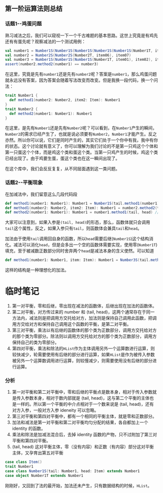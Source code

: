 ## 第一阶运算法则总结
### 话题1--鸡蛋问题
熟习减法之后，我们可以窥视一下一个千古难题的基本思路。这世上究竟是有鸡先还有有蛋先呢？观察减法的一个测试用例：
```scala
val number1 = Number1S(Number1S(Number1S(Number1S(Number1S(Number1T, item01), item02), item03), item04), item05)
val number2 = Number2S(Number2S(Number2T, item06), item07)
val number3 = Number1S(Number1S(Number1S(Number1T, item01), item02), item03)
assert(number2.method2(number1) == number3)
```
在这里，究竟是先有`number1`还是先有`number2`呢？答案是`number1`，那么鸡蛋问题就永远没有答案，因为答案会随着写法改变而改变。但是我换一段代码，换一个问法：
```scala
trait Number1 {
  def method1(number2: Number2, item2: Item): Number1
}
trait Number2 {
  def method2(number1: Number1): Number1
}
```
在这里，是先有`Number1`还是先有`Number2`呢？可以看到，在`Number1`产生的瞬间，`Number2`的需求已经产生了，也就是说必须要有`Number2`，`Number1`才能产生。反之亦然。所以你可以说，它们是同时产生的，其实它们处于一个你中有我，我中有你的状态。这个讨论就有意义了，你可以理解为我们讨论的不是第一只鸡这个个体和第一只蛋这个个体，而是鸡这个类和蛋这个类。当第一只鸡产生的时候，鸡这个类已经出现了。由于鸡要生蛋，蛋这个类也在这一瞬间出现了。

在这个库中，我们会反反复复，从不同层面遇到这一类问题。

### 话题2--平衡现象
在加减法中，我们留意这么几段代码段
```scala
def method1(number1: Number1): Number1 = Number1S(tail.method1(number1), head) // 加数正数部分
def method1(number2: Number2, item2: Item): Number1 = number2.method2(tail) // 被减数正数部分
def method2(number1: Number1): Number1 = number1.method1(tail, head) // 减数正数部分
```
大家可以注意到，如果入参是`(tail, head)`的形态，那么，函数体就只会调用`tail`这个属性，反之，如果入参只有`tail`，则函数体会兼具`tail`和`head`。

加法由于使用`tail`调用回自身的函数，所以`head`需要后继(`Number1S`)这个结构消化。减法可以消化`head`，但是会多出一个空的函数体需要实现，使用零(`Number1T`)填充，至于被减数正数部分同时舍弃两个`head`是减法本身的含义使然。可以知道
```scala
def method1(number1: Number1, item: Item): Number1 = Number3S(tail.method1(number1, head), item)
```
这样的结构是一种理想化的加法。

# 临时笔记
1. 第一对平衡，零和后继，零出现在减法的函数体，后继出现在加法的函数体。
1. 第二对平衡，对方传过来的 number 和 (tail, head)，这两个通常存在于同一方法内，减法则是把调用方交托给对方，加法则是保持自己调用此函数，把调用方交给对方和保持自己调用这个函数的平衡，是第二对平衡。
1. 第三对平衡，乘法以有后继的函数体的那个类为正数部分，调用方交托给对方的那个类为零部分。除法则以调用方交托给对方的那个类为正数部分，调用方保持自己的类为零部分。
1. 第四对平衡，乘法和除法的`HList`作为主体调用另外一个运算数进行运算，则较快减少，轮需要使用有后继的部分进行运算，如果`HList`是作为被传入参数被另外一个运算数调用进行运算，则较慢减少，则需要使用没有后继的部分进行运算。

### 分析
1. 第一对平衡和第二对平衡中，零和后继的平衡点是数本身，相对于传入参数就是传入参数本身，相对于数内部就是 (tail, head)，这与第二个平衡的主体也是一样的。所以第一个平衡的中介点相对于一个数来说是 (tail, head)，还有对方入参，一般对方入参 ideneity 可以忽略。
1. 第三对平衡和第四对平衡中，都有一个相同的平衡主体，就是零和正数部分。
1. 加法和减法是第一对平衡和第二对平衡均匀分配的结果，各自都加上一个 identity 的函数。
1. 乘法和除法是加减法混合后，去掉 identity 函数的产物，只不过附加了第三对平衡和第四对平衡。
1. (tail, head) 这对平衡主体，零（没有内容）和正数（有内容）部分这对平衡主体，又孕育出第五对平衡
```scala
case class Item()
trait Number1
case class Number1S(tail: Number1, head: Item) extends Number1
case object Number1T extends Number1
```
刚刚好，又回到了法的最开始，加法还未产生，只有数据结构的时候，`HList`。
